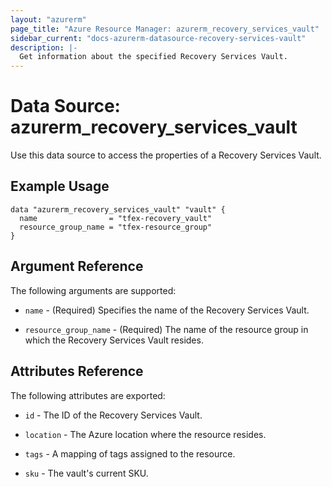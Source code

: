 ```yaml
---
layout: "azurerm"
page_title: "Azure Resource Manager: azurerm_recovery_services_vault"
sidebar_current: "docs-azurerm-datasource-recovery-services-vault"
description: |-
  Get information about the specified Recovery Services Vault.
---
```


# Data Source: azurerm_recovery_services_vault

Use this data source to access the properties of a Recovery Services Vault.

## Example Usage

```hcl
data "azurerm_recovery_services_vault" "vault" {
  name                = "tfex-recovery_vault"
  resource_group_name = "tfex-resource_group"
}
```

## Argument Reference

The following arguments are supported:

* `name` - (Required) Specifies the name of the Recovery Services Vault. 

* `resource_group_name` - (Required) The name of the resource group in which the Recovery Services Vault resides.

## Attributes Reference

The following attributes are exported:

* `id` - The ID of the Recovery Services Vault.

* `location` - The Azure location where the resource resides. 

* `tags` - A mapping of tags assigned to the resource.

* `sku` - The vault's current SKU.
